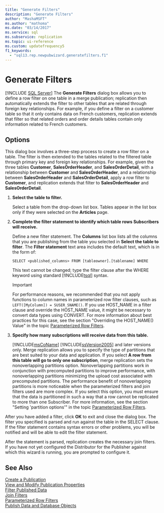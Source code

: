 ```yaml
---
title: "Generate Filters"
description: "Generate Filters"
author: "MashaMSFT"
ms.author: "mathoma"
ms.date: "03/14/2017"
ms.service: sql
ms.subservice: replication
ms.topic: ui-reference
ms.custom: updatefrequency5
f1_keywords:
  - "sql13.rep.newpubwizard.generatefilters.f1"
---
```

# Generate Filters
 [!INCLUDE [SQL Server](../../includes/applies-to-version/sqlserver.md)]
  The **Generate Filters** dialog box allows you to define a row filter on one table in a merge publication; replication then automatically extends the filter to other tables that are related through foreign key relationships. For example, if you define a filter on a customer table so that it only contains data on French customers, replication extends that filter so that related orders and order details tables contain only information related to French customers.  
  
## Options  
 This dialog box involves a three-step process to create a row filter on a table. The filter is then extended to the tables related to the filtered table through primary key and foreign key relationships. For example, given the three tables **Customer**, **SalesOrderHeader**, and **SalesOrderDetail**, with a relationship between **Customer** and **SalesOrderHeader**, and a relationship between **SalesOrderHeader** and **SalesOrderDetail**, apply a row filter to **Customer**, and replication extends that filter to **SalesOrderHeader** and **SalesOrderDetail**.  
  
1.  **Select the table to filter.**  
  
     Select a table from the drop-down list box. Tables appear in the list box only if they were selected on the **Articles** page.  
  
2.  **Complete the filter statement to identify which table rows Subscribers will receive.**  
  
     Define a new filter statement. The **Columns** list box lists all the columns that you are publishing from the table you selected in **Select the table to filter**. The **Filter statement** text area includes the default text, which is in the form of:  
  
     `SELECT <published_columns> FROM [tableowner].[tablename] WHERE`  
  
     This text cannot be changed; type the filter clause after the WHERE keyword using standard [!INCLUDE[tsql](../../includes/tsql-md.md)] syntax.  
  
    > [!IMPORTANT]  
    >  For performance reasons, we recommended that you not apply functions to column names in parameterized row filter clauses, such as `LEFT([MyColumn]) = SUSER_SNAME()`. If you use HOST_NAME in a filter clause and override the HOST_NAME value, it might be necessary to convert data types using CONVERT. For more information about best practices for this case, see the section "Overriding the HOST_NAME() Value" in the topic [Parameterized Row Filters](../../relational-databases/replication/merge/parameterized-filters-parameterized-row-filters.md).  
  
3.  **Specify how many subscriptions will receive data from this table.**  

     [!INCLUDE[msCoName](../../includes/msconame-md.md)] [!INCLUDE[ssVersion2005](../../includes/ssversion2005-md.md)] and later versions only. Merge replication allows you to specify the type of partitions that are best suited to your data and application. If you select **A row from this table will go to only one subscription**, merge replication sets the nonoverlapping partitions option. Nonoverlapping partitions work in conjunction with precomputed partitions to improve performance, with nonoverlapping partitions minimizing the upload cost associated with precomputed partitions. The performance benefit of nonoverlapping partitions is more noticeable when the parameterized filters and join filters used are more complex. If you select this option, you must ensure that the data is partitioned in such a way that a row cannot be replicated to more than one Subscriber. For more information, see the section "Setting 'partition options'" in the topic [Parameterized Row Filters](../../relational-databases/replication/merge/parameterized-filters-parameterized-row-filters.md).  
  
 After you have added a filter, click **OK** to exit and close the dialog box. The filter you specified is parsed and run against the table in the SELECT clause. If the filter statement contains syntax errors or other problems, you will be notified and will be able to edit the filter statement.  
  
 After the statement is parsed, replication creates the necessary join filters. If you have not yet configured the Distributor for the Publisher against which this wizard is running, you are prompted to configure it.  
  
## See Also  
 [Create a Publication](../../relational-databases/replication/publish/create-a-publication.md)   
 [View and Modify Publication Properties](../../relational-databases/replication/publish/view-and-modify-publication-properties.md)   
 [Filter Published Data](../../relational-databases/replication/publish/filter-published-data.md)   
 [Join Filters](../../relational-databases/replication/merge/join-filters.md)   
 [Parameterized Row Filters](../../relational-databases/replication/merge/parameterized-filters-parameterized-row-filters.md)   
 [Publish Data and Database Objects](../../relational-databases/replication/publish/publish-data-and-database-objects.md)  
  
  
